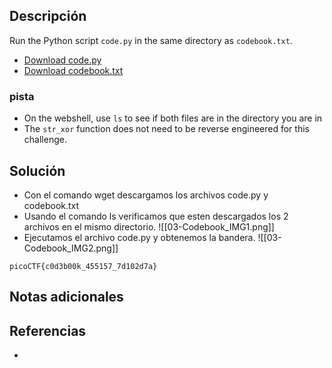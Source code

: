 
## Descripción 

Run the Python script `code.py` in the same directory as `codebook.txt`.

- [Download code.py](https://artifacts.picoctf.net/c/2/code.py)
- [Download codebook.txt](https://artifacts.picoctf.net/c/2/codebook.txt)
### pista

- On the webshell, use `ls` to see if both files are in the directory you are in
- The `str_xor` function does not need to be reverse engineered for this challenge.
## Solución

- Con el comando wget descargamos los archivos code.py y codebook.txt
- Usando el comando ls verificamos que esten descargados los 2 archivos en el mismo directorio.
![[03-Codebook_IMG1.png]]
- Ejecutamos el archivo code.py y obtenemos la bandera.
![[03-Codebook_IMG2.png]]



```
picoCTF{c0d3b00k_455157_7d102d7a}
```

## Notas adicionales


## Referencias

- 